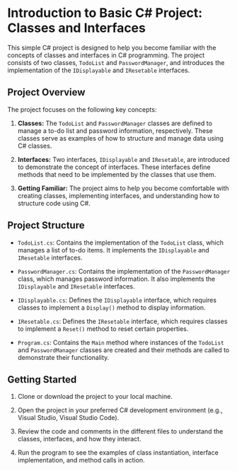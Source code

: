 # Introduction to Basic C# Project: Classes and Interfaces

This simple C# project is designed to help you become familiar with the concepts of classes and interfaces in C# programming. The project consists of two classes, `TodoList` and `PasswordManager`, and introduces the implementation of the `IDisplayable` and `IResetable` interfaces.

## Project Overview

The project focuses on the following key concepts:

1. **Classes:** The `TodoList` and `PasswordManager` classes are defined to manage a to-do list and password information, respectively. These classes serve as examples of how to structure and manage data using C# classes.

2. **Interfaces:** Two interfaces, `IDisplayable` and `IResetable`, are introduced to demonstrate the concept of interfaces. These interfaces define methods that need to be implemented by the classes that use them.

3. **Getting Familiar:** The project aims to help you become comfortable with creating classes, implementing interfaces, and understanding how to structure code using C#.

## Project Structure

- `TodoList.cs`: Contains the implementation of the `TodoList` class, which manages a list of to-do items. It implements the `IDisplayable` and `IResetable` interfaces.

- `PasswordManager.cs`: Contains the implementation of the `PasswordManager` class, which manages password information. It also implements the `IDisplayable` and `IResetable` interfaces.

- `IDisplayable.cs`: Defines the `IDisplayable` interface, which requires classes to implement a `Display()` method to display information.

- `IResetable.cs`: Defines the `IResetable` interface, which requires classes to implement a `Reset()` method to reset certain properties.

- `Program.cs`: Contains the `Main` method where instances of the `TodoList` and `PasswordManager` classes are created and their methods are called to demonstrate their functionality.

## Getting Started

1. Clone or download the project to your local machine.

2. Open the project in your preferred C# development environment (e.g., Visual Studio, Visual Studio Code).

3. Review the code and comments in the different files to understand the classes, interfaces, and how they interact.

4. Run the program to see the examples of class instantiation, interface implementation, and method calls in action.



